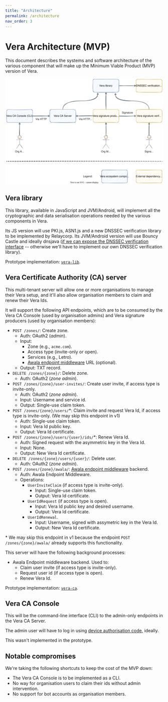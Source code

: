 ```yaml
---
title: "Architecture"
permalink: /architecture
nav_order: 3
---
```


# Vera Architecture (MVP)

This document describes the systems and software architecture of the various component that will make up the Minimum Viable Product (MVP) version of Vera.

![](diagrams/vera-architecture.svg)

## Vera library

This library, available in JavaScript and JVM/Android, will implement all the cryptographic and data serialisation operations needed by the various components in Vera.

Its JS version will use PKI.js, ASN1.js and a new DNSSEC verification library to be implemented by Relaycorp. Its JVM/Android version will use Bouncy Castle and ideally dnsjava ([if we can expose the DNSSEC verification interface](https://github.com/dnsjava/dnsjava/issues/255) -- otherwise we'll have to implement our own DNSSEC verification library).

Prototype implementation: [`vera-lib`](https://github.com/VeraDomains/poc/tree/main/vera-lib).

## Vera Certificate Authority (CA) server

This multi-tenant server will allow one or more organisations to manage their Vera setup, and it'll also allow organisation members to claim and renew their Vera Ids.

It will support the following API endpoints, which are to be consumed by the Vera CA Console (used by organisation admins) and Vera signature producers (used by organisation members):

- `POST /zones/`: Create zone.
  - Auth: OAuth2 (_admin_).
  - Input:
    - Zone (e.g., `acme.com`).
    - Access type (invite-only or open).
    - Services (e.g., Letro).
    - [Awala endpoint middleware](https://github.com/relaycorp/relayverse/issues/28) URL (optional).
  - Output: TXT record.
- `DELETE /zones/{zone}/`: Delete zone.
  - Auth: OAuth2 (_zone admin_).
- `POST /zones/{zone}/user-invites/`: Create user invite, if access type is invite-only.
  - Auth: OAuth2 (_zone admin_).
  - Input: Username and service id.
  - Output: Single-use claim token.
- `POST /zones/{zone}/users/`*: Claim invite and request Vera Id, if access type is invite-only. (We may skip this endpoint in v1)
  - Auth: Single-use claim token.
  - Input: Vera Id public key.
  - Output: Vera Id certificate.
- `POST /zones/{zone}/users/{user}/ids/`*: Renew Vera Id.
  - Auth: Signed request with the asymmetric key in the Vera Id.
  - Input: None.
  - Output: New Vera Id certificate.
- `DELETE /zones/{zone}/users/{user}/`: Delete user.
  - Auth: OAuth2 (_zone admin_).
- `POST /zones/{zone}/awala/`: [Awala endpoint middleware](https://github.com/relaycorp/relayverse/issues/28) backend.
  - Auth: Awala Endpoint Middleware.
  - Operations:
    - `UserInviteClaim` (if access type is invite-only).
      - Input: Single-use claim token.
      - Output: Vera Id certificate.
    - `UserIdRequest` (if access type is open).
      - Input: Vera Id public key and desired username.
      - Output: Vera Id certificate.
    - `UserIdRenewal`.
      - Input: Username, signed with assymetric key in the Vera Id.
      - Output: New Vera Id certificate.

\* We may skip this endpoint in v1 because the endpoint `POST /zones/{zone}/awala/` already supports this functionality.

This server will have the following background processes:

- Awala Endpoint middleware backend. Used to:
  - Claim user invite (if access type is invite-only).
  - Request user id (if access type is open).
  - Renew Vera Id.

Prototype implementation: [`vera-ca`](https://github.com/VeraDomains/poc/tree/main/vera-ca).

## Vera CA Console

This will be the command-line interface (CLI) to the admin-only endpoints in the Vera CA Server.

The admin user will have to log in using [device authorisation code](https://auth0.com/docs/get-started/authentication-and-authorization-flow/device-authorization-flow), ideally.

This wasn't implemented in the prototype.

## Notable compromises

We're taking the following shortcuts to keep the cost of the MVP down:

- The Vera CA Console is to be implemented as a CLI.
- No way for organisation users to claim their ids without admin intervention.
- No support for bot accounts as organisation members.
